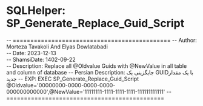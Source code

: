 # SQLHelper: SP_Generate_Replace_Guid_Script

-- =============================================
-- Author: Morteza Tavakoli	And Elyas Dowlatabadi						
-- Date: 2023-12-13														
-- ShamsiDate: 1402-09-22												
-- Description:	Replace all @Oldvalue Guids with @NewValue in all table and column of database
-- Persian Description: جایگزینی یک GUIDبا یک مقدار جدید 
-- EXP: EXEC SP_Generate_Replace_Guid_Script @Oldvalue='00000000-0000-0000-0000-000000000000',@NewValue='11111111-1111-1111-1111-111111111111'
-- =============================================
